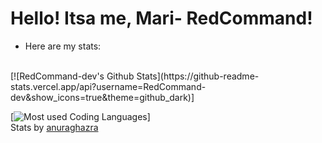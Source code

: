 # Hello! Itsa me, Mari- RedCommand!

- Here are my stats:
<br>
[![RedCommand-dev's Github Stats](https://github-readme-stats.vercel.app/api?username=RedCommand-dev&show_icons=true&theme=github_dark)]

[![Most used Coding Languages](https://github-readme-stats.vercel.app/api/top-langs/?username=RedCommand-dev&theme=github_dark)]
<br>
Stats by [anuraghazra](https://github.com/anuraghazra/github-readme-stats)


